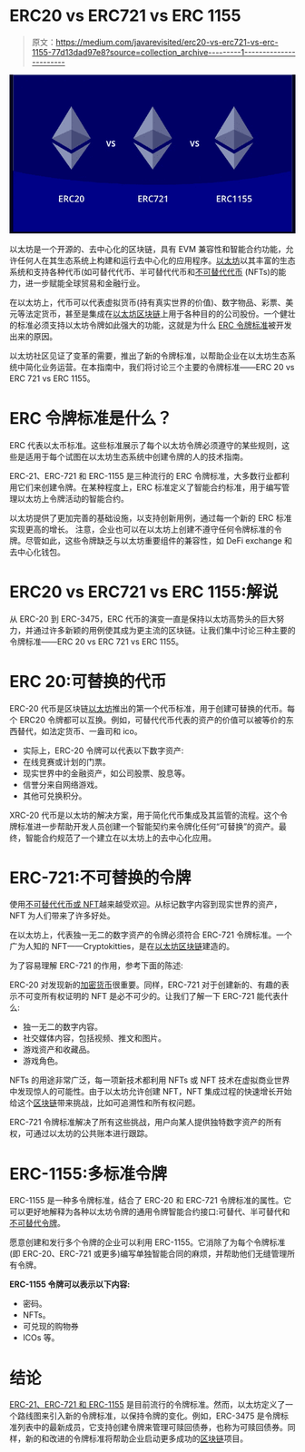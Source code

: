 # ERC20 vs ERC721 vs ERC 1155

> 原文：<https://medium.com/javarevisited/erc20-vs-erc721-vs-erc-1155-77d13dad97e8?source=collection_archive---------1----------------------->

![](img/0566383b063974a7e8ed523a152f97f7.png)

以太坊是一个开源的、去中心化的区块链，具有 EVM 兼容性和智能合约功能，允许任何人在其生态系统上构建和运行去中心化的应用程序。[以太坊](https://javarevisited.blogspot.com/2021/11/top-5-courses-to-learn-ethereum-for.html)以其丰富的生态系统和支持各种代币(如可替代代币、半可替代代币和[不可替代代币](https://javarevisited.blogspot.com/2021/12/top-5-courses-to-learn-about-nfts-non.html) (NFTs)的能力，进一步赋能全球贸易和金融行业。

在以太坊上，代币可以代表虚拟货币(持有真实世界的价值)、数字物品、彩票、美元等法定货币，甚至是集成在[以太坊区块链](https://www.java67.com/2021/12/top-5-courses-to-learn-blockchain.html)上用于各种目的的公司股份。一个健壮的标准必须支持以太坊令牌如此强大的功能，这就是为什么 [ERC 令牌标准](https://www.leewayhertz.com/erc-20-vs-erc-721-vs-erc-1155/)被开发出来的原因。

以太坊社区见证了变革的需要，推出了新的令牌标准，以帮助企业在以太坊生态系统中简化业务运营。在本指南中，我们将讨论三个主要的令牌标准——ERC 20 vs ERC 721 vs ERC 1155。

# ERC 令牌标准是什么？

ERC 代表以太币标准。这些标准展示了每个以太坊令牌必须遵守的某些规则，这些是适用于每个试图在以太坊生态系统中创建令牌的人的技术指南。

ERC-21、ERC-721 和 ERC-1155 是三种流行的 ERC 令牌标准，大多数行业都利用它们来创建令牌。在某种程度上，ERC 标准定义了智能合约标准，用于编写管理以太坊上令牌活动的智能合约。

以太坊提供了更加完善的基础设施，以支持创新用例，通过每一个新的 ERC 标准实现更高的增长。
注意，企业也可以在以太坊上创建不遵守任何令牌标准的令牌。尽管如此，这些令牌缺乏与以太坊重要组件的兼容性，如 DeFi exchange 和去中心化钱包。

# ERC20 vs ERC721 vs ERC 1155:解说

从 ERC-20 到 ERC-3475，ERC 代币的演变一直是保持以太坊高势头的巨大努力，并通过许多新颖的用例使其成为更主流的区块链。让我们集中讨论三种主要的令牌标准——ERC 20 vs ERC 721 vs ERC 1155。

# ERC 20:可替换的代币

ERC-20 代币是区块链[以太坊](https://www.leewayhertz.com/ethereum/app-consulting/)推出的第一个代币标准，用于创建可替换的代币。每个 ERC20 令牌都可以互换。例如，可替代代币代表的资产的价值可以被等价的东西替代，如法定货币、一盎司和 ico。

*   实际上，ERC-20 令牌可以代表以下数字资产:
*   在线竞赛或计划的门票。
*   现实世界中的金融资产，如公司股票、股息等。
*   信誉分来自网络游戏。
*   其他可兑换积分。

XRC-20 代币是以太坊的解决方案，用于简化代币集成及其监管的流程。这个令牌标准进一步帮助开发人员创建一个智能契约来令牌化任何“可替换”的资产。最终，智能合约规范了一个建立在以太坊上的去中心化应用。

# ERC-721:不可替换的令牌

使用[不可替代代币或 NFT](https://www.coursesrank.com/2022/02/10-best-courses-to-learn-nft-in-2022.html)越来越受欢迎。从标记数字内容到现实世界的资产，NFT 为人们带来了许多好处。

在以太坊上，代表独一无二的数字资产的令牌必须符合 ERC-721 令牌标准。一个广为人知的 NFT——Cryptokitties，是在[以太坊区块链](https://javarevisited.blogspot.com/2022/01/5-best-blockchain-certifications-and.html)建造的。

为了容易理解 ERC-721 的作用，参考下面的陈述:

ERC-20 对发现新的[加密货币](https://www.coursesrank.com/2022/03/top-10-courses-to-learn-trade.html)很重要。同样，ERC-721 对于创建新的、有趣的表示不可变所有权证明的 NFT 是必不可少的。让我们了解一下 ERC-721 能代表什么:

*   独一无二的数字内容。
*   社交媒体内容，包括视频、推文和图片。
*   游戏资产和收藏品。
*   游戏角色。

NFTs 的用途非常广泛，每一项新技术都利用 NFTs 或 NFT 技术在虚拟商业世界中发现惊人的可能性。由于以太坊允许创建 NFT，NFT 集成过程的快速增长开始给这个[区块链](/javarevisited/best-blockchain-courses-and-certification-in-2020-63729f8f04d0)带来挑战，比如可追溯性和所有权问题。

ERC-721 令牌标准解决了所有这些挑战，用户向某人提供独特数字资产的所有权，可通过以太坊的公共账本进行跟踪。

# ERC-1155:多标准令牌

ERC-1155 是一种多令牌标准，结合了 ERC-20 和 ERC-721 令牌标准的属性。它可以更好地解释为各种以太坊令牌的通用令牌智能合约接口:可替代、半可替代和[不可替代令牌](https://www.java67.com/2020/07/top-5-websites-to-learn-blockchain-in.html)。

愿意创建和发行多个令牌的企业可以利用 ERC-1155。它消除了为每个令牌标准(即 ERC-20、ERC-721 或更多)编写单独智能合同的麻烦，并帮助他们无缝管理所有令牌。

**ERC-1155 令牌可以表示以下内容:**

*   密码。
*   NFTs。
*   可兑现的购物券
*   ICOs 等。

# 结论

[ERC-21、ERC-721 和 ERC-1155](https://www.leewayhertz.com/erc-20-vs-erc-721-vs-erc-1155/) 是目前流行的令牌标准。然而，以太坊定义了一个路线图来引入新的令牌标准，以保持令牌的变化。例如，ERC-3475 是令牌标准列表中的最新成员，它支持创建令牌来管理可赎回债券，也称为可赎回债券。同样，新的和改进的令牌标准将帮助企业启动更多成功的[区块链](https://www.leewayhertz.com/blockchain-development-company/)项目。